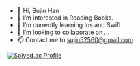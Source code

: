 - 👋 Hi, Sujin Han
- 👀 I’m interested in Reading Books.
- 🌱 I’m currently learning Ios and Swift
- 💞️ I’m looking to collaborate on ...
- 📫 Contact me to sujin52560@gmail.com 

<!---
suk05112/suk05112 is a ✨ special ✨ repository because its `README.md` (this file) appears on your GitHub profile.
You can click the Preview link to take a look at your changes.
--->

[![Solved.ac Profile](http://mazassumnida.wtf/api/v2/generate_badge?boj=이름)](https://solved.ac/suk05112/)
